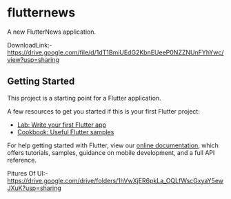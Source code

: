 # flutternews

A new FlutterNews application.

DownloadLink:- https://drive.google.com/file/d/1dT1BmiUEdG2KbnEUeeP0NZZNUnFYhYwc/view?usp=sharing



## Getting Started

This project is a starting point for a Flutter application.

A few resources to get you started if this is your first Flutter project:

- [Lab: Write your first Flutter app](https://flutter.dev/docs/get-started/codelab)
- [Cookbook: Useful Flutter samples](https://flutter.dev/docs/cookbook)

For help getting started with Flutter, view our
[online documentation](https://flutter.dev/docs), which offers tutorials,
samples, guidance on mobile development, and a full API reference.


Pitures Of UI:- https://drive.google.com/drive/folders/1hVwXjER6pkLa_OQLfWscGxyaY5ewJXuK?usp=sharing

